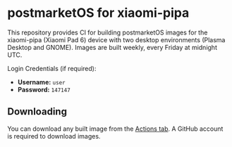 # postmarketOS for xiaomi-pipa

This repository provides CI for building postmarketOS images for the xiaomi-pipa (Xiaomi Pad 6) device with two desktop environments (Plasma Desktop and GNOME). Images are built weekly, every Friday at midnight UTC.

Login Credentials (if required):

- **Username:** `user`
- **Password:** `147147`

## Downloading

You can download any built image from the [Actions tab](https://github.com/pipa-project/postmarketos-builds/actions). A GitHub account is required to download images.
